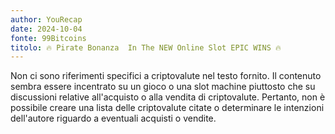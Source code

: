 ```yaml
---
author: YouRecap
date: 2024-10-04
fonte: 99Bitcoins
titolo: 🔥 Pirate Bonanza  In The NEW Online Slot EPIC WINS 🔥
---
```


Non ci sono riferimenti specifici a criptovalute nel testo fornito. Il contenuto sembra essere incentrato su un gioco o una slot machine piuttosto che su discussioni relative all'acquisto o alla vendita di criptovalute. Pertanto, non è possibile creare una lista delle criptovalute citate o determinare le intenzioni dell'autore riguardo a eventuali acquisti o vendite.
